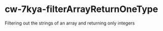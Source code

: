 # cw-7kya-filterArrayReturnOneType
 Filtering out the strings of an array and returning only integers
